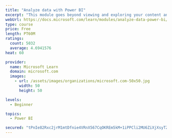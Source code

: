 ```yaml
---
title: "Analyze data with Power BI"
excerpt: "This module goes beyond viewing and exploring your content and explains how to interact with it by working with reports and dashboards to uncover and share new business insights."
webUrl: https://docs.microsoft.com/learn/modules/analyze-data-power-bi/
type: course
price: Free
length: PT60M
ratings:
  count: 5032
  average: 4.6941576
heat: 60

provider:
  name: Microsoft Learn
  domain: microsoft.com
  images:
    - url: /assets/images/organizations/microsoft.com-50x50.jpg
      width: 50
      height: 50

levels:
  - Beginner

topics:
  - Power BI

secured: "tPnIe82Rxc2jrM1mtDfnie4VRnX567CqOKREm5kM+1iPPCli2MU6ZiXjXsyTZr0YBAwY4YBfmAAhgpzZb9wgy5/QG2iCS0rDKe5I7uiTko12UBZ9FdxE6tmpreX9uI4W22ZjRxHanO82hROkyK4a/YRCh25Z0b0CnGwi1BOUvjkTMyk+lEDCKC1oPeLAMCv/bN1UaY2f2n4K18IlYB2lO/qU/GUUhLOHJvjJt6q8MQi4KbvbBGKhWMdrwRfchoTBbFcjqItQP3zKz8ALw28a7kMCJ53b2ptl6On7SEtFHtfgvfwJmteaq3DRobzkc2etTQnXwxlSlJ2exDwy7g1NOynCcHJEFTLVkX7oP1a01Fm9F0r6G7bh8Oefj+5fVI/FgOJnqusaJpiintxSIy4V5Q655xykVUAaXGU7lsFttGw=;rz3TNOuYtVewNR99960bGQ=="
---
```


